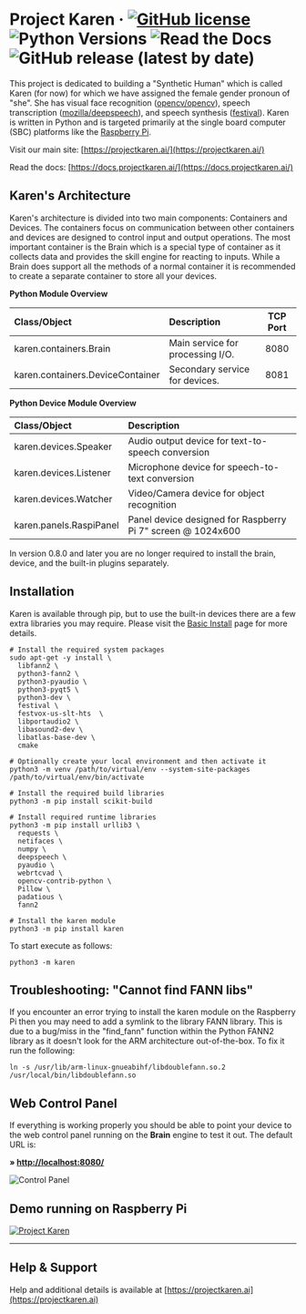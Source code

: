 # Project Karen &middot; [![GitHub license](https://img.shields.io/github/license/lnxusr1/karen)](https://github.com/lnxusr1/karen/blob/master/LICENSE) ![Python Versions](https://img.shields.io/pypi/pyversions/yt2mp3.svg) ![Read the Docs](https://img.shields.io/readthedocs/project-karen) ![GitHub release (latest by date)](https://img.shields.io/github/v/release/lnxusr1/karen)

This project is dedicated to building a "Synthetic Human" which is called Karen (for now) for which we have assigned the female gender pronoun of "she". She has visual face recognition ([opencv/opencv](https://github.com/opencv/opencv)), speech transcription ([mozilla/deepspeech](https://github.com/mozilla/DeepSpeech)), and speech synthesis ([festival](http://www.cstr.ed.ac.uk/projects/festival/)).  Karen is written in Python and is targeted primarily at the single board computer (SBC) platforms like the [Raspberry Pi](https://www.raspberrypi.org/).

Visit our main site: [https://projectkaren.ai/](https://projectkaren.ai/)

Read the docs: [https://docs.projectkaren.ai/](https://docs.projectkaren.ai/)

## Karen's Architecture

Karen's architecture is divided into two main components:  Containers and Devices.  The containers focus on communication between other containers and devices are designed to control input and output operations.  The most important container is the Brain which is a special type of container as it collects data and provides the skill engine for reacting to inputs.  While a Brain does support all the methods of a normal container it is recommended to create a separate container to store all your devices.

__Python Module Overview__

| Class/Object                      | Description                      | TCP Port |
| :-------------------------------- | :------------------------------- | :------: |
| karen.containers.Brain            | Main service for processing I/O. | 8080     |
| karen.containers.DeviceContainer  | Secondary service for devices.   | 8081     |

__Python Device Module Overview__

| Class/Object            | Description                                                 |
| :---------------------- | :---------------------------------------------------------- |
| karen.devices.Speaker   | Audio output device for text-to-speech conversion           |
| karen.devices.Listener  | Microphone device for speech-to-text conversion             |
| karen.devices.Watcher   | Video/Camera device for object recognition                  |
| karen.panels.RaspiPanel | Panel device designed for Raspberry Pi 7" screen @ 1024x600 |


In version 0.8.0 and later you are no longer required to install the brain, device, and the built-in plugins separately.

## Installation

Karen is available through pip, but to use the built-in devices there are a few extra libraries you may require.  Please visit the [Basic Install](https://docs.projectkaren.ai/en/latest/installation.basic/) page for more details.  

```
# Install the required system packages
sudo apt-get -y install \
  libfann2 \
  python3-fann2 \
  python3-pyaudio \
  python3-pyqt5 \
  python3-dev \
  festival \
  festvox-us-slt-hts  \
  libportaudio2 \
  libasound2-dev \
  libatlas-base-dev \
  cmake

# Optionally create your local environment and then activate it
python3 -m venv /path/to/virtual/env --system-site-packages
/path/to/virtual/env/bin/activate

# Install the required build libraries
python3 -m pip install scikit-build 

# Install required runtime libraries
python3 -m pip install urllib3 \
  requests \
  netifaces \
  numpy \
  deepspeech \
  pyaudio \
  webrtcvad \
  opencv-contrib-python \
  Pillow \
  padatious \
  fann2

# Install the karen module
python3 -m pip install karen
```

To start execute as follows:
```
python3 -m karen
```

## Troubleshooting: "Cannot find FANN libs"
If you encounter an error trying to install the karen module on the Raspberry Pi then you may need to add a symlink to the library FANN library. This is due to a bug/miss in the "find_fann" function within the Python FANN2 library as it doesn't look for the ARM architecture out-of-the-box.  To fix it run the following:

```
ln -s /usr/lib/arm-linux-gnueabihf/libdoublefann.so.2 /usr/local/bin/libdoublefann.so
```

## Web Control Panel

If everything is working properly you should be able to point your device to the web control panel running on the __Brain__ engine to test it out.  The default URL is:

__&raquo; [http://localhost:8080/](http://localhost:8080/)__

![Control Panel](https://projectkaren.ai/wp-content/uploads/2022/02/karen_model_0_8_0_control_panel.png)

## Demo running on Raspberry Pi

[![Project Karen](https://projectkaren.ai/wp-content/uploads/2021/06/karen_model_0_1_0_demo3.jpg)](https://projectkaren.ai/static/karen_model_0_1.mp4)

-----

## Help &amp; Support
Help and additional details is available at [https://projectkaren.ai](https://projectkaren.ai)
